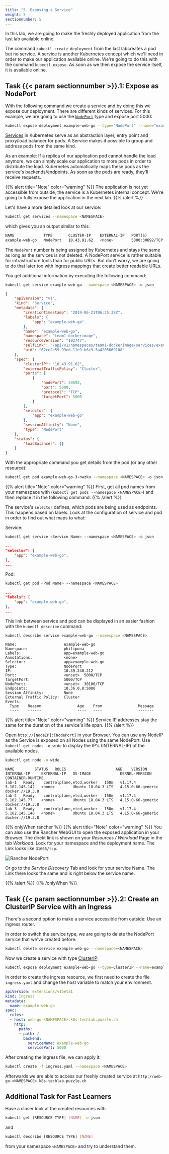```yaml
---
title: "5. Exposing a Service"
weight: 5
sectionnumber: 5
---
```


In this lab, we are going to make the freshly deployed application from the last lab available online.

The command `kubectl create deployment` from the last labcreates a pod but no service. A service is another Kubernetes concept which we'll need in order to make our application available online. We're going to do this with the command `kubectl expose`. As soon as we then expose the service itself, it is available online.


## Task {{< param sectionnumber >}}.1: Expose as NodePort

With the following command we create a service and by doing this we expose our deployment. There are different kinds of services. For this example, we are going to use the [`NodePort`](https://kubernetes.io/docs/concepts/services-networking/service/#nodeport) type and expose port 5000:

```bash
kubectl expose deployment example-web-go --type="NodePort" --name="example-web-go" --port=5000 --target-port=5000 --namespace <NAMESPACE>
```

[Services](https://kubernetes.io/docs/concepts/services-networking/service/) in Kubernetes serve as an abstraction layer, entry point and proxy/load balancer for pods. A Service makes it possible to group and address pods from the same kind.

As an example: If a replica of our application pod cannot handle the load anymore, we can simply scale our application to more pods in order to distribute the load. Kubernetes automatically maps these pods as the service's backends/endpoints. As soon as the pods are ready, they'll receive requests.

{{% alert title="Note" color="warning" %}}
The application is not yet accessible from outside, the service is a Kubernetes internal concept. We're going to fully expose the application in the next lab.
{{% /alert %}}

Let's have a more detailed look at our service:

```bash
kubectl get services --namespace <NAMESPACE>
```

which gives you an output similar to this:

```bash
NAME             TYPE       CLUSTER-IP    EXTERNAL-IP   PORT(S)        AGE
example-web-go   NodePort   10.43.91.62   <none>        5000:30692/TCP  
```

The `NodePort` number is being assigned by Kubernetes and stays the same as long as the services is not deleted. A NodePort service is rather suitable for infrastructure tools than for public URLs. But don't worry, we are going to do that later too with Ingress mappings that create better readable URLs.

You get additional information by executing the following command:

```bash
kubectl get service example-web-go --namespace <NAMESPACE> -o json
```

```json
{
    "apiVersion": "v1",
    "kind": "Service",
    "metadata": {
        "creationTimestamp": "2019-06-21T06:25:38Z",
        "labels": {
            "app": "example-web-go"
        },
        "name": "example-web-go",
        "namespace": "team1-dockerimage",
        "resourceVersion": "102747",
        "selfLink": "/api/v1/namespaces/team1-dockerimage/services/example-web-go",
        "uid": "62ce2e59-93ed-11e9-b6c9-5a4205669108"
    },
    "spec": {
        "clusterIP": "10.43.91.62",
        "externalTrafficPolicy": "Cluster",
        "ports": [
            {
                "nodePort": 30692,
                "port": 5000,
                "protocol": "TCP",
                "targetPort": 5000
            }
        ],
        "selector": {
            "app": "example-web-go"
        },
        "sessionAffinity": "None",
        "type": "NodePort"
    },
    "status": {
        "loadBalancer": {}
    }
}
```

With the appropriate command you get details from the pod (or any other resource):

```bash
kubectl get pod example-web-go-3-nwzku --namespace <NAMESPACE> -o json
```

{{% alert title="Note" color="warning" %}}
First, get all pod names from your namespace with (`kubectl get pods --namespace <NAMESPACE>`) and then replace it in the following command.
{{% /alert %}}

The service's `selector` defines, which pods are being used as endpoints. This happens based on labels. Look at the configuration of service and pod in order to find out what maps to what:

Service:

```bash
kubectl get service <Service Name> --namespace <NAMESPACE> -o json
```

```json
...
"selector": {
    "app": "example-web-go",
},
...
```

Pod:

```bash
kubectl get pod <Pod Name> --namespace <NAMESPACE>
```

```json
...
"labels": {
    "app": "example-web-go",
},
...
```

This link between service and pod can be displayed in an easier fashion with the `kubectl describe` command:

```bash
kubectl describe service example-web-go --namespace <NAMESPACE>
```

```
Name:                     example-web-go
Namespace:                philipona
Labels:                   app=example-web-go
Annotations:              <none>
Selector:                 app=example-web-go
Type:                     NodePort
IP:                       10.39.240.212
Port:                     <unset>  5000/TCP
TargetPort:               5000/TCP
NodePort:                 <unset>  30100/TCP
Endpoints:                10.36.0.8:5000
Session Affinity:         None
External Traffic Policy:  Cluster
Events:
  Type    Reason                Age    From                Message
  ----    ------                ----   ----                -------
```

{{% alert title="Note" color="warning" %}}
Service IP addresses stay the same for the duration of the service's life span.
{{% /alert %}}

Open `http://[NodeIP]:[NodePort]` in your Browser.
You can use any NodeIP as the Service is exposed on all Nodes using the same NodePort. Use `kubectl get nodes -o wide` to display the IP's (INTERNAL-IP) of the available nodes.

```bash
kubectl get node -o wide
```

```
NAME         STATUS   ROLES                      AGE    VERSION   INTERNAL-IP     EXTERNAL-IP   OS-IMAGE             KERNEL-VERSION      CONTAINER-RUNTIME
lab-1   Ready    controlplane,etcd,worker   150m   v1.17.4   5.102.145.142   <none>        Ubuntu 18.04.3 LTS   4.15.0-66-generic   docker://19.3.8
lab-2   Ready    controlplane,etcd,worker   150m   v1.17.4   5.102.145.77    <none>        Ubuntu 18.04.3 LTS   4.15.0-66-generic   docker://19.3.8
lab-3   Ready    controlplane,etcd,worker   150m   v1.17.4   5.102.145.148   <none>        Ubuntu 18.04.3 LTS   4.15.0-66-generic   docker://19.3.8
```

{{% onlyWhen rancher %}}
{{% alert title="Note" color="warning" %}}
You can also use the Rancher WebGUI to open the exposed application in your Browser. The direkt link is shown on your *Resources / Workload* Page in the tab *Workload*. Look for your namespace and the deployment name. The Link looks like `31665/tcp`.

![Rancher NodePort](nodeportrancher.png)

 Or go to the *Service Discovery* Tab and look for your service Name. The Link there looks the same and is right below the service name.

{{% /alert %}}
{{% /onlyWhen %}}


## Task {{< param sectionnumber >}}.2: Create an ClusterIP Service with an Ingress

There's a second option to make a service accessible from outside: Use an ingress router.

In order to switch the service type, we are going to delete the NodePort service that we've created before:

```bash
kubectl delete service example-web-go --namespace=<NAMESPACE>
```

Now we create a service with type [ClusterIP](https://kubernetes.io/docs/concepts/services-networking/service/#publishing-services-service-types):

```bash
kubectl expose deployment example-web-go --type=ClusterIP --name=example-web-go --port=5000 --target-port=5000 --namespace <NAMESPACE>
```

In order to create the ingress resource, we first need to create the file `ingress.yaml` and change the host variable to match your environment.

```yaml
apiVersion: extensions/v1beta1
kind: Ingress
metadata:
  name: example-web-go
spec:
  rules:
  - host: web-go-<NAMESPACE>.k8s-techlab.puzzle.ch
    http:
      paths:
      - path: /
        backend:
          serviceName: example-web-go
          servicePort: 5000
```

After creating the ingress file, we can apply it:

```bash
kubectl create -f ingress.yaml --namespace <NAMESPACE>
```

Afterwards we are able to access our freshly created service at `http://web-go-<NAMESPACE>.k8s-techlab.puzzle.ch`


## Additional Task for Fast Learners

Have a closer look at the created resources with

```bash
kubectl get [RESOURCE TYPE] [NAME] -o json
```

and

```bash
kubectl describe [RESOURCE TYPE] [NAME]
```

from your namespace `<NAMESPACE>` and try to understand them.

